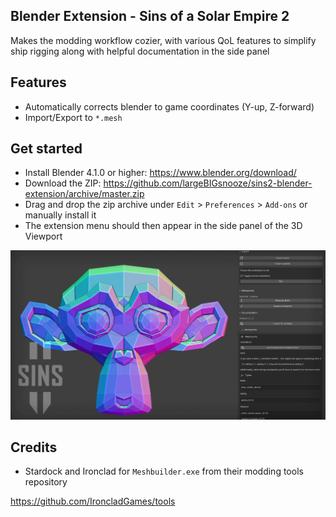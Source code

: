 ## Blender Extension - Sins of a Solar Empire 2
Makes the modding workflow cozier, with various QoL features to simplify ship rigging along with helpful documentation in the side panel

## Features
- Automatically corrects blender to game coordinates (Y-up, Z-forward)
- Import/Export to `*.mesh`

## Get started

- Install Blender 4.1.0 or higher: https://www.blender.org/download/
- Download the ZIP: https://github.com/largeBIGsnooze/sins2-blender-extension/archive/master.zip
- Drag and drop the zip archive under `Edit` > `Preferences` > `Add-ons` or manually install it
- The extension menu should then appear in the side panel of the 3D Viewport

<img src="./blender_splash.png"></img>


## Credits
- Stardock and Ironclad for `Meshbuilder.exe` from their modding tools repository

https://github.com/IroncladGames/tools
